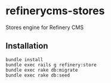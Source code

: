 refinerycms-stores
=================

Stores engine for Refinery CMS


## Installation
    
    bundle install
    bundle exec rails g refinery:store 
    bundle exec rake db:migrate
    bundle exec rake db:seed
